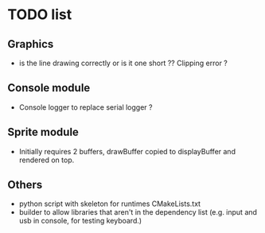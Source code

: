 # TODO list

## Graphics
- is the line drawing correctly or is it one short ?? Clipping error ?

## Console module
- Console logger to replace serial logger ?

## Sprite module
- Initially requires 2 buffers, drawBuffer copied to displayBuffer and rendered on top.

## Others
- python script with skeleton for runtimes CMakeLists.txt
- builder to allow libraries that aren't in the dependency list (e.g. input and usb in console, for testing keyboard.)